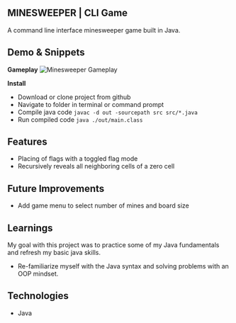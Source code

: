 ## MINESWEEPER | CLI Game

A command line interface minesweeper game built in Java.

## Demo & Snippets

**Gameplay**
![Minesweeper Gameplay](https://github.com/MrMeshak/minesweeper/assets/94204153/4dd2fe47-2e88-44e7-bc60-08c969b0a5f0)

**Install**

- Download or clone project from github
- Navigate to folder in terminal or command prompt
- Compile java code
  `javac -d out -sourcepath src src/*.java  `
- Run compiled code
  `java ./out/main.class`

## Features

- Placing of flags with a toggled flag mode
- Recursively reveals all neighboring cells of a zero cell

## Future Improvements

- Add game menu to select number of mines and board size

## Learnings

My goal with this project was to practice some of my Java fundamentals and refresh my basic java skills.

- Re-familiarize myself with the Java syntax and solving problems with an OOP mindset.

## Technologies

- Java
